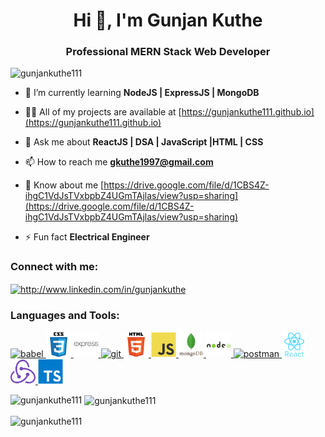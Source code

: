 <h1 align="center">Hi 👋, I'm Gunjan Kuthe</h1>
<h3 align="center">Professional MERN Stack Web Developer</h3>

<p align="left"> <img src="https://komarev.com/ghpvc/?username=gunjankuthe111&label=Profile%20views&color=0e75b6&style=flat" alt="gunjankuthe111" /> </p>

- 🌱 I’m currently learning **NodeJS | ExpressJS | MongoDB**

- 👨‍💻 All of my projects are available at [https://gunjankuthe111.github.io](https://gunjankuthe111.github.io)

- 💬 Ask me about **ReactJS | DSA | JavaScript |HTML | CSS**

- 📫 How to reach me **gkuthe1997@gmail.com**

- 📄 Know about me [https://drive.google.com/file/d/1CBS4Z-ihgC1VdJsTVxbpbZ4UGmTAjlas/view?usp=sharing](https://drive.google.com/file/d/1CBS4Z-ihgC1VdJsTVxbpbZ4UGmTAjlas/view?usp=sharing)

- ⚡ Fun fact **Electrical Engineer**

<h3 align="left">Connect with me:</h3>
<p align="left">
<a href="https://linkedin.com/in/http://www.linkedin.com/in/gunjankuthe" target="blank"><img align="center" src="https://raw.githubusercontent.com/rahuldkjain/github-profile-readme-generator/master/src/images/icons/Social/linked-in-alt.svg" alt="http://www.linkedin.com/in/gunjankuthe" height="30" width="40" /></a>
</p>

<h3 align="left">Languages and Tools:</h3>
<p align="left"> <a href="https://babeljs.io/" target="_blank" rel="noreferrer"> <img src="https://www.vectorlogo.zone/logos/babeljs/babeljs-icon.svg" alt="babel" width="40" height="40"/> </a> <a href="https://www.w3schools.com/css/" target="_blank" rel="noreferrer"> <img src="https://raw.githubusercontent.com/devicons/devicon/master/icons/css3/css3-original-wordmark.svg" alt="css3" width="40" height="40"/> </a> <a href="https://expressjs.com" target="_blank" rel="noreferrer"> <img src="https://raw.githubusercontent.com/devicons/devicon/master/icons/express/express-original-wordmark.svg" alt="express" width="40" height="40"/> </a> <a href="https://git-scm.com/" target="_blank" rel="noreferrer"> <img src="https://www.vectorlogo.zone/logos/git-scm/git-scm-icon.svg" alt="git" width="40" height="40"/> </a> <a href="https://www.w3.org/html/" target="_blank" rel="noreferrer"> <img src="https://raw.githubusercontent.com/devicons/devicon/master/icons/html5/html5-original-wordmark.svg" alt="html5" width="40" height="40"/> </a> <a href="https://developer.mozilla.org/en-US/docs/Web/JavaScript" target="_blank" rel="noreferrer"> <img src="https://raw.githubusercontent.com/devicons/devicon/master/icons/javascript/javascript-original.svg" alt="javascript" width="40" height="40"/> </a> <a href="https://www.mongodb.com/" target="_blank" rel="noreferrer"> <img src="https://raw.githubusercontent.com/devicons/devicon/master/icons/mongodb/mongodb-original-wordmark.svg" alt="mongodb" width="40" height="40"/> </a> <a href="https://nodejs.org" target="_blank" rel="noreferrer"> <img src="https://raw.githubusercontent.com/devicons/devicon/master/icons/nodejs/nodejs-original-wordmark.svg" alt="nodejs" width="40" height="40"/> </a> <a href="https://postman.com" target="_blank" rel="noreferrer"> <img src="https://www.vectorlogo.zone/logos/getpostman/getpostman-icon.svg" alt="postman" width="40" height="40"/> </a> <a href="https://reactjs.org/" target="_blank" rel="noreferrer"> <img src="https://raw.githubusercontent.com/devicons/devicon/master/icons/react/react-original-wordmark.svg" alt="react" width="40" height="40"/> </a> <a href="https://redux.js.org" target="_blank" rel="noreferrer"> <img src="https://raw.githubusercontent.com/devicons/devicon/master/icons/redux/redux-original.svg" alt="redux" width="40" height="40"/> </a> <a href="https://www.typescriptlang.org/" target="_blank" rel="noreferrer"> <img src="https://raw.githubusercontent.com/devicons/devicon/master/icons/typescript/typescript-original.svg" alt="typescript" width="40" height="40"/> </a> </p>

<p><img align="left" src="https://github-readme-stats.vercel.app/api/top-langs?username=gunjankuthe111&show_icons=true&locale=en&layout=compact" alt="gunjankuthe111" /></p>

<p>&nbsp;<img align="center" src="https://github-readme-stats.vercel.app/api?username=gunjankuthe111&show_icons=true&locale=en" alt="gunjankuthe111" /></p>

<p><img align="center" src="https://github-readme-streak-stats.herokuapp.com/?user=gunjankuthe111&" alt="gunjankuthe111" /></p>

